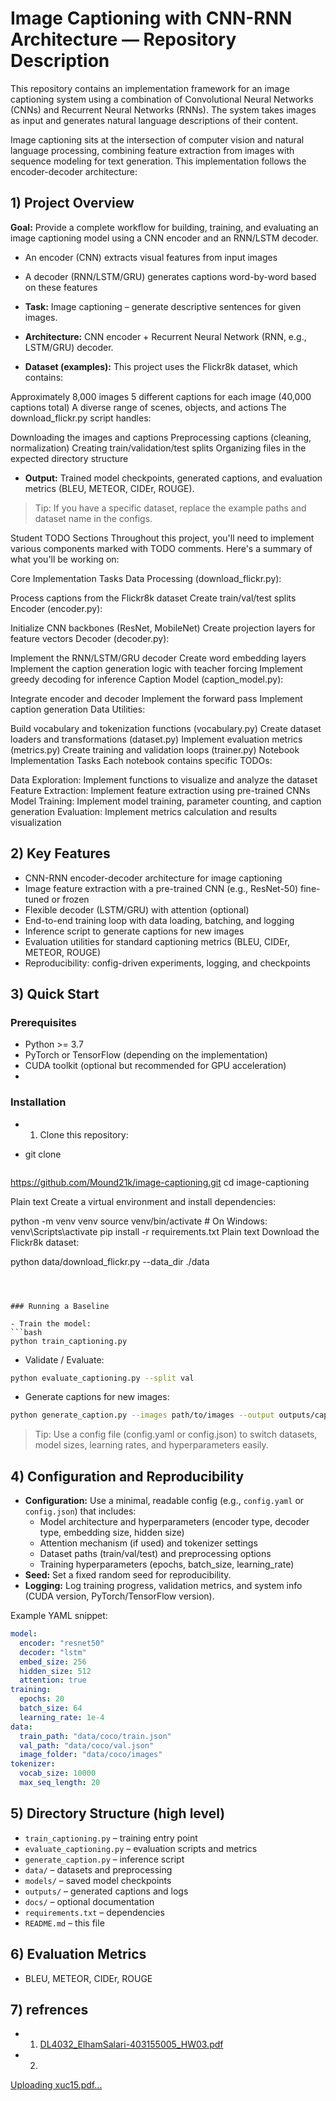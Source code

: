 # Image Captioning with CNN-RNN Architecture — Repository Description
This repository contains an implementation framework for an image captioning system using a combination of Convolutional Neural Networks (CNNs) and Recurrent Neural Networks (RNNs). The system takes images as input and generates natural language descriptions of their content.

Image captioning sits at the intersection of computer vision and natural language processing, combining feature extraction from images with sequence modeling for text generation. This implementation follows the encoder-decoder architecture:


## 1) Project Overview

**Goal:** Provide a complete workflow for building, training, and evaluating an image captioning model using a CNN encoder and an RNN/LSTM decoder.


- An encoder (CNN) extracts visual features from input images
- A decoder (RNN/LSTM/GRU) generates captions word-by-word based on these features

- **Task:** Image captioning – generate descriptive sentences for given images.
- **Architecture:** CNN encoder + Recurrent Neural Network (RNN, e.g., LSTM/GRU) decoder.
- **Dataset (examples):** This project uses the Flickr8k dataset, which contains:

Approximately 8,000 images
5 different captions for each image (40,000 captions total)
A diverse range of scenes, objects, and actions
The download_flickr.py script handles:

Downloading the images and captions
Preprocessing captions (cleaning, normalization)
Creating train/validation/test splits
Organizing files in the expected directory structure
- **Output:** Trained model checkpoints, generated captions, and evaluation metrics (BLEU, METEOR, CIDEr, ROUGE).

> Tip: If you have a specific dataset, replace the example paths and dataset name in the configs.

Student TODO Sections
Throughout this project, you'll need to implement various components marked with TODO comments. Here's a summary of what you'll be working on:

Core Implementation Tasks
Data Processing (download_flickr.py):

Process captions from the Flickr8k dataset
Create train/val/test splits
Encoder (encoder.py):

Initialize CNN backbones (ResNet, MobileNet)
Create projection layers for feature vectors
Decoder (decoder.py):

Implement the RNN/LSTM/GRU decoder
Create word embedding layers
Implement the caption generation logic with teacher forcing
Implement greedy decoding for inference
Caption Model (caption_model.py):

Integrate encoder and decoder
Implement the forward pass
Implement caption generation
Data Utilities:

Build vocabulary and tokenization functions (vocabulary.py)
Create dataset loaders and transformations (dataset.py)
Implement evaluation metrics (metrics.py)
Create training and validation loops (trainer.py)
Notebook Implementation Tasks
Each notebook contains specific TODOs:

Data Exploration: Implement functions to visualize and analyze the dataset
Feature Extraction: Implement feature extraction using pre-trained CNNs
Model Training: Implement model training, parameter counting, and caption generation
Evaluation: Implement metrics calculation and results visualization

## 2) Key Features

- CNN-RNN encoder-decoder architecture for image captioning
- Image feature extraction with a pre-trained CNN (e.g., ResNet-50) fine-tuned or frozen
- Flexible decoder (LSTM/GRU) with attention (optional)
- End-to-end training loop with data loading, batching, and logging
- Inference script to generate captions for new images
- Evaluation utilities for standard captioning metrics (BLEU, CIDEr, METEOR, ROUGE)
- Reproducibility: config-driven experiments, logging, and checkpoints

## 3) Quick Start

### Prerequisites
- Python >= 3.7
- PyTorch or TensorFlow (depending on the implementation)
- CUDA toolkit (optional but recommended for GPU acceleration)
- 
### Installation
- 1) Clone this repository:

- git clone
  ```bash
 https://github.com/Mound21k/image-captioning.git
 cd image-captioning

Plain text
Create a virtual environment and install dependencies:

python -m venv venv
source venv/bin/activate  # On Windows: venv\Scripts\activate
pip install -r requirements.txt
Plain text
Download the Flickr8k dataset:

python data/download_flickr.py --data_dir ./data
 ```



### Running a Baseline

- Train the model:
```bash
python train_captioning.py
```

- Validate / Evaluate:
```bash
python evaluate_captioning.py --split val
```

- Generate captions for new images:
```bash
python generate_caption.py --images path/to/images --output outputs/captions.json
```

> Tip: Use a config file (config.yaml or config.json) to switch datasets, model sizes, learning rates, and hyperparameters easily.

## 4) Configuration and Reproducibility

- **Configuration:** Use a minimal, readable config (e.g., `config.yaml` or `config.json`) that includes:
  - Model architecture and hyperparameters (encoder type, decoder type, embedding size, hidden size)
  - Attention mechanism (if used) and tokenizer settings
  - Dataset paths (train/val/test) and preprocessing options
  - Training hyperparameters (epochs, batch_size, learning_rate)
- **Seed:** Set a fixed random seed for reproducibility.
- **Logging:** Log training progress, validation metrics, and system info (CUDA version, PyTorch/TensorFlow version).

Example YAML snippet:
```yaml
model:
  encoder: "resnet50"
  decoder: "lstm"
  embed_size: 256
  hidden_size: 512
  attention: true
training:
  epochs: 20
  batch_size: 64
  learning_rate: 1e-4
data:
  train_path: "data/coco/train.json"
  val_path: "data/coco/val.json"
  image_folder: "data/coco/images"
tokenizer:
  vocab_size: 10000
  max_seq_length: 20
```

## 5) Directory Structure (high level)

- `train_captioning.py` – training entry point
- `evaluate_captioning.py` – evaluation scripts and metrics
- `generate_caption.py` – inference script
- `data/` – datasets and preprocessing
- `models/` – saved model checkpoints
- `outputs/` – generated captions and logs
- `docs/` – optional documentation
- `requirements.txt` – dependencies
- `README.md` – this file

## 6) Evaluation Metrics

- BLEU, METEOR, CIDEr, ROUGE

## 7) refrences
- 1. [DL4032_ElhamSalari-403155005_HW03.pdf](https://github.com/user-attachments/files/22248140/DL4032_ElhamSalari-403155005_HW03.pdf)
-  2. 
[Uploading xuc15.pdf…]()
